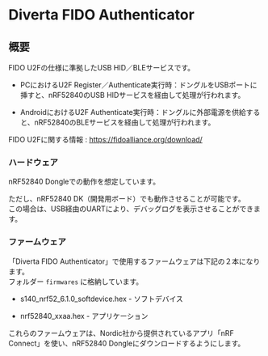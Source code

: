 # Diverta FIDO Authenticator

## 概要
FIDO U2Fの仕様に準拠したUSB HID／BLEサービスです。

- PCにおけるU2F Register／Authenticate実行時：ドングルをUSBポートに挿すと、nRF52840のUSB HIDサービスを経由して処理が行われます。

- AndroidにおけるU2F Authenticate実行時：ドングルに外部電源を供給すると、nRF52840のBLEサービスを経由して処理が行われます。

FIDO U2Fに関する情報 : https://fidoalliance.org/download/

### ハードウェア

nRF52840 Dongleでの動作を想定しています。

ただし、nRF52840 DK（開発用ボード）でも動作させることが可能です。<br>
この場合は、USB経由のUARTにより、デバッグログを表示させることができます。

### ファームウェア

「Diverta FIDO Authenticator」で使用するファームウェアは下記の２本になります。<br>
フォルダー `firmwares` に格納しています。

- s140_nrf52_6.1.0_softdevice.hex - ソフトデバイス

- nrf52840_xxaa.hex - アプリケーション

これらのファームウェアは、Nordic社から提供されているアプリ「nRF Connect」を使い、nRF52840 Dongleにダウンロードするようにします。
